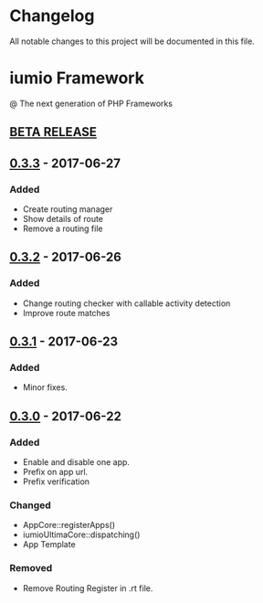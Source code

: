 # Changelog
All notable changes to this project will be documented in this file.

iumio Framework
================

@ The next generation of PHP Frameworks

## [BETA RELEASE]


## [0.3.3] - 2017-06-27
### Added
- Create routing manager
- Show details of route
- Remove a routing file

## [0.3.2] - 2017-06-26
### Added
- Change routing checker with callable activity detection
- Improve route matches

## [0.3.1] - 2017-06-23
### Added
- Minor fixes.

## [0.3.0] - 2017-06-22
### Added
- Enable and disable one app.
- Prefix on app url.
- Prefix verification


### Changed
- AppCore::registerApps()
- iumioUltimaCore::dispatching()
- App Template 

### Removed
- Remove Routing Register in .rt file.


[BETA RELEASE]: https://github.com/iumio-team/iumio-framework/
[0.3.0]: https://github.com/iumio-team/iumio-framework/releases
[0.3.1]: https://github.com/iumio-team/iumio-framework/releases
[0.3.2]: https://github.com/iumio-team/iumio-framework/releases
[0.3.3]: https://github.com/iumio-team/iumio-framework/releases
